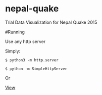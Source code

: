 # nepal-quake
Trial Data Visualization for Nepal Quake 2015


#Running

Use any http server

Simply:

    $ python3 -m http.server
    
    $ python -m SimpleHttpServer
    
Or

[View](https://sagarchalise.github.io/nepal-quake)
